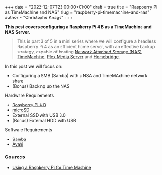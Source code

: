 +++
date = "2022-12-07T22:00:00+01:00"
draft = true
title = "Raspberry Pi as TimeMachine and NAS"
slug = "raspberry-pi-timemachine-and-nas"
author = "Christophe Knage"
+++

**This post covers configuring a Raspberry Pi 4 B as a TimeMachine and NAS Server.**

> This is part 3 of 5 in a mini series where we will configure a headless Raspberry Pi 4 as an efficient home server, with an effective backup strategy, capable of hosting [Network Attached Storage (NAS)](https://en.wikipedia.org/wiki/Network-attached_storage), [TimeMachine](https://support.apple.com/en-gb/HT201250), [Plex Media Server](https://www.plex.tv) and [Homebridge](https://homebridge.io).

In this post we will focus on:
- Configuring a SMB (Samba) with a NSA and TimeMAchine network share
- (Bonus) Backing up the NAS

Hardware Requirements
- [Raspberry Pi 4 B](https://www.raspberrypi.com/products/raspberry-pi-4-model-b/)
- [microSD](https://www.raspberrypi.com/documentation/computers/getting-started.html#sd-cards)
- External SSD with USB 3.0
- (Bonus) External HDD with USB

Software Requirements
- [Samba](https://www.samba.org/)
- [Avahi](https://www.avahi.org/)

### Sources

- [Using a Raspberry Pi for Time Machine](https://mudge.name/2019/11/12/using-a-raspberry-pi-for-time-machine/#configuring-avahi)

